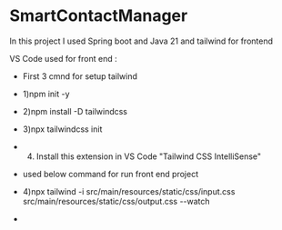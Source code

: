 # SmartContactManager
In this project I used Spring boot and Java 21 and tailwind for frontend

VS Code used for front end :
* First 3 cmnd for setup tailwind
* 1)npm init -y
* 2)npm install -D tailwindcss
* 3)npx tailwindcss init
* 4) Install this extension in VS Code "Tailwind CSS IntelliSense"
    
* used below command for run front end project
* 4)npx tailwind -i src/main/resources/static/css/input.css src/main/resources/static/css/output.css --watch
* 
